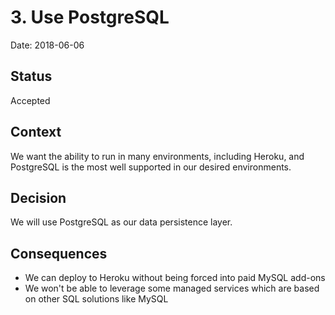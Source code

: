 # 3. Use PostgreSQL

Date: 2018-06-06

## Status

Accepted

## Context

We want the ability to run in many environments, including Heroku, and PostgreSQL is the most well supported in our desired environments.

## Decision

We will use PostgreSQL as our data persistence layer.

## Consequences

- We can deploy to Heroku without being forced into paid MySQL add-ons
- We won't be able to leverage some managed services which are based on other SQL solutions like MySQL
